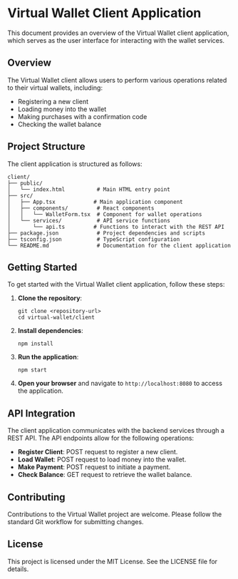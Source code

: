# Virtual Wallet Client Application

This document provides an overview of the Virtual Wallet client application, which serves as the user interface for interacting with the wallet services.

## Overview

The Virtual Wallet client allows users to perform various operations related to their virtual wallets, including:

- Registering a new client
- Loading money into the wallet
- Making purchases with a confirmation code
- Checking the wallet balance

## Project Structure

The client application is structured as follows:

```
client/
├── public/
│   └── index.html          # Main HTML entry point
├── src/
│   ├── App.tsx            # Main application component
│   ├── components/         # React components
│   │   └── WalletForm.tsx  # Component for wallet operations
│   └── services/           # API service functions
│       └── api.ts         # Functions to interact with the REST API
├── package.json            # Project dependencies and scripts
├── tsconfig.json           # TypeScript configuration
└── README.md               # Documentation for the client application
```

## Getting Started

To get started with the Virtual Wallet client application, follow these steps:

1. **Clone the repository**:
   ```
   git clone <repository-url>
   cd virtual-wallet/client
   ```

2. **Install dependencies**:
   ```
   npm install
   ```

3. **Run the application**:
   ```
   npm start
   ```

4. **Open your browser** and navigate to `http://localhost:8080` to access the application.

## API Integration

The client application communicates with the backend services through a REST API. The API endpoints allow for the following operations:

- **Register Client**: POST request to register a new client.
- **Load Wallet**: POST request to load money into the wallet.
- **Make Payment**: POST request to initiate a payment.
- **Check Balance**: GET request to retrieve the wallet balance.

## Contributing

Contributions to the Virtual Wallet project are welcome. Please follow the standard Git workflow for submitting changes.

## License

This project is licensed under the MIT License. See the LICENSE file for details.